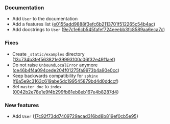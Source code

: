 ### Documentation

   - Add `User` to the documentation
   - Add a features list ([e0155add9888f3efc6b2113701f512265c54b4ac](https://github.com/hearot/pyrubrum/commit/e0155add9888f3efc6b2113701f512265c54b4ac))
   - Add docstrings to `User` ([9e7c1e6cb545fafef724eeebb3fc8589aa6eca7c](https://github.com/hearot/pyrubrum/commit/9e7c1e6cb545fafef724eeebb3fc8589aa6eca7c))

### Fixes

   - Create `_static/examples` directory ([13c734b3fef563821e39993100c06f32e49f1aef](https://github.com/hearot/pyrubrum/commit/13c734b3fef563821e39993100c06f32e49f1aef))
   - Do not raise `UnboundLocalError` anymore ([ce46b4f4a094cede204f01275fa9973b4a90e0cc](https://github.com/hearot/pyrubrum/commit/ce46b4f4a094cede204f01275fa9973b4a90e0cc))
   - Keep backwards compatibility for `sphinx` ([f6a5e9c3163c619abe5dc199545879bd4d0ddccf](https://github.com/hearot/pyrubrum/commit/f6a5e9c3163c619abe5dc199545879bd4d0ddccf))
   - Set `master_doc` to `index` ([0042b2e78e1e9f4b299fb81eb8eb167e4b8287d4](https://github.com/hearot/pyrubrum/commit/0042b2e78e1e9f4b299fb81eb8eb167e4b8287d4))

### New features

   - Add `User` ([17c92f73dd7409729acad316bd8b819ef0cb5e95](https://github.com/hearot/pyrubrum/commit/17c92f73dd7409729acad316bd8b819ef0cb5e95))
